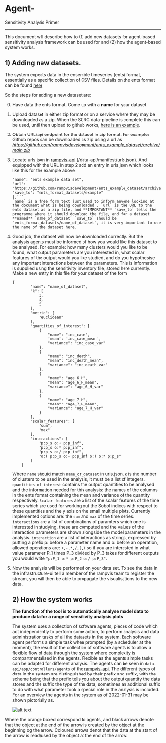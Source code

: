 # Agent-
Sensitivity Analysis Primer

------

This document will describe how to (1) add new datasets for agent-based sensitivity analysis framework can be used for and (2) how the agent-based system works.

## 1) Adding new datasets.

The system expects data in the ensemble timeseries (ents) format, essentially as a specific collection of CSV files. Details on the ents format can be found [here](https://github.com/rampvisdevelopment/Ensemble_Time_Series_Format)

So the steps for adding a new dataset are:

0) Have data the ents format. Come up with a **name** for your dataset
1. Upload dataset in either zip format or on a service where they may be downloaded as a zip. When the SCRC data-pipeline is complete this can be used, until then upload to github works, [here is an example](https://github.com/rampvisdevelopment/ents_example_dataset).

2. Obtain URL/api endpoint for the dataset in zip format. For example: Github repos can be downloaded as zip using a url as *https://github.com/rampvisdevelopment/ents_example_dataset/archive/main.zip* 

3. Locate urls.json in [rampvis-api](https://github.com/ScottishCovidResponse/rampvis-api) (/data-api/manifest/urls.json). And equipped with the URL in step 2 add an entry in urls.json which looks like this for the example above
   ```{  
   "name": "ents example data set",  
   "url": "https://github.com/rampvisdevelopment/ents_example_dataset/archive/main.zip",  
   "save_to": "ents_format_datasets/example"  
   },```
   `name` is a free form text just used to inform anyone looking at the document what is being downloaded . `url` is the URL to the ents dataset as a zip file, and **IMPORTANT** `save_to` tells the programme where it should download the file, and for a dataset **named** `name_of_dataset` `save_to` should be `ents_format_datasets/name_of_dataset`, it is very important to use the name of the dataset here.

4. Good job, the dataset will now be downloaded correctly. But the analysis agents must be informed of how you would like this dataset to be analysed. 
   For example: how many clusters would you like to be found, what output parameters are you interested in, what scalar features of the output would you like studied, and do you hypothesise any important interactions between the parameters. This is information is supplied using the sensitivity inventory file, stored [here](https://gist.github.com/rampvisdevelopment/acb6a1e6e33d0358553d7de09d6232e0) currently. Make a new entry in this file for your dataset of the form 
   ```
   {
           "name": "name_of_dataset",
           "k": [
               3,
               4,
               5
           ],
           "metric": [
               "euclidean"
           ],
           "quantities_of_interest": [
               {
                   "name": "inc_case",
                   "mean": "inc_case_mean",
                   "variance": "inc_case_var"
               },
               {
                   "name": "inc_death",
                   "mean": "inc_death_mean",
                   "variance": "inc_death_var"
               },
               {
                   "name": "age_6_H",
                   "mean": "age_6_H_mean",
                   "variance": "age_6_H_var"
               },
               {
                   "name": "age_7_H",
                   "mean": "age_7_H_mean",
                   "variance": "age_7_H_var"
               }
           ],
           "scalar_features": [
               "sum",
               "max"
           ],
           "interactions": [
               "p:p_s o:+ p:p_inf",
               "p:p_s o:* p:p_inf",
               "p:p_s o:/ p:p_inf",
               "o:( p:p_s o:+ p:p_inf o:) o:* p:p_s"
           ]
       }
   ```
   Where `name` should match `name_of_dataset` in urls.json. `k` is the number of clusters to be used in the analysis, it must be a list of integers. `quantities of interest` contains the output quantities to be analysed and the information needed for this analysis: the names of the columns in the ents format containing the mean and variance of the quantity respectively. `Scalar features` are a list of the scalar features of the time series which are used for working out the Sobol indices with respect to these quantities and the y axis on the small multiple plots. Currently implemented options are: the `sum` and `max` of the time series. `interactions` are a list of combinations of paramters which one is interested in studying, these are computed and the values of the interaction parameters are shown alongside the model parameters in the analysis. `interaction` are a list of interactions as strings, expressed by putting a prefix p: before a parameter name and o: before an operation, allowed operations are: `+,-,*,/,(,)` so if you are interested in what value parameter P_1 times P_3 divided by P_3 takes for different outputs you would write `"p:P_1 o:* p:P_2 o:/ p:P_3"`.

5. Now the analysis will be performed on your data set. To see the data in the infrastructure-ui tell a member of the rampvis team to register the stream, you will then be able to propagate the visualisations to the new data.
   
   ## 2) How the system works
   
   **The function of the tool is to automatically analyse model data to produce data for a range of sensitivity analysis plots** 
   
   The system uses a collection of software agents, pieces of code which act independently to perform some action, to perform analysis and data administration tasks of all the datasets in the system. Each software agent performs a simple task when prompted (by a scheduler at the moment), the result of the collection of software agents is to allow a flexible flow of data through the system where complexity is compartmentalised in the agents. Flexible as the agents simple tasks can be adapted for different analysis. The agents can be seen in `data-api/app/controllers/agents` of the [rampvis-api](https://github.com/ScottishCovidResponse/rampvis-api/tree/main/data-api/app/controllers/agents). The different types of data in the system are distinguished by their prefix and suffix, with the scheme being that the prefix tells you about the output quantity the data stores and the suffix the type of the data, sometimes an additional suffix to do with what parameter took a special role in the analysis is included. For an overview the agents in the system as of 2022-01-31 may be shown pictorially as.
   
   ![alt text](figures/schematic.svg)

Where the orange boxed correspond to agents, and black arrows denote that the object at the end of the arrow is created by the object at the beginning og the arrow. Coloured arrows denot that the data at the start of the arrow is read/used by the object at the end of the arrow.
